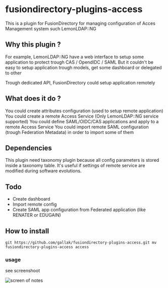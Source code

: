 # fusiondirectory-plugins-access

This is a plugin for FusionDirectory for managing configuration of Acces Management system such LemonLDAP::NG

## Why this plugin ?

For example, LemonLDAP::NG have a web interface to setup some application to protect trough CAS / OpendIDC / SAML
But it couldn't be easy to setup application trough models, get some dashboard or delegated to other

Trough dedicated API, FusionDirectory could setup application remotely

## What does it do ?

You could create attributes configuration (used to setup remote application)
You could create a remote Access Service (Only LemonLDAP::NG service supported)
You could define SAML/OIDC/CAS applications and apply to a remote Access Service
You could import remote SAML configuration (trough Federation Metadata) in order to import some of them

## Dependencies
This plugin need taxonomy plugin because all config parameters is stored inside a taxonomy table. It's useful if settings of remote service are modified during software evolutions.

## Todo
  - Create dashboard
  - Import remote config
  - Create SAML app configuration from Federated application (like RENATER or EDUGAIN)

## How to install

`git https://github.com/gallak/fusiondirectory-plugins-access.git
mv fusiondirectory-plugins-access access`

### usage

see screenshoot

![screen of notes](example.png)


